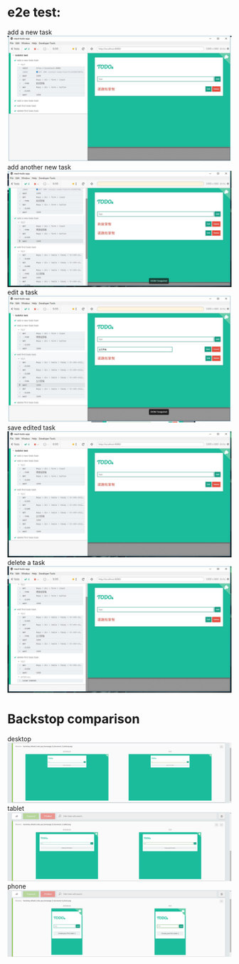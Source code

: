 # e2e test:  
add a new task
![image missing](https://github.com/citarreikee/Todo-list-e2e/blob/master/imgs/add.jpg)  
add another new task
![image missing](https://github.com/citarreikee/Todo-list-e2e/blob/master/imgs/add%20new.jpg)
edit a task  
![image missing](https://github.com/citarreikee/Todo-list-e2e/blob/master/imgs/edit.jpg)  
save edited task  
![image missing](https://github.com/citarreikee/Todo-list-e2e/blob/master/imgs/edit%20save.jpg)  
delete a task  
![image missing](https://github.com/citarreikee/Todo-list-e2e/blob/master/imgs/delete.jpg)  
# Backstop comparison  
desktop  
![image missing](https://github.com/citarreikee/Todo-list-e2e/blob/master/imgs/desktop.png)  
tablet  
![image missing](https://github.com/citarreikee/Todo-list-e2e/blob/master/imgs/tablet.png)
phone  
![image missing](https://github.com/citarreikee/Todo-list-e2e/blob/master/imgs/phone.png)  
